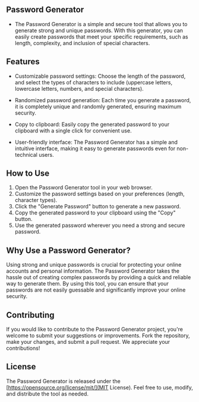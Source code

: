 ## Password Generator
* The Password Generator is a simple and secure tool that allows you to generate strong and unique passwords. With this generator, you can easily create passwords that meet your specific requirements, such as length, complexity, and inclusion of special characters.

## Features

* Customizable password settings: Choose the length of the password, and select the types of characters to include (uppercase letters, lowercase letters, numbers, and special characters).

* Randomized password generation: Each time you generate a password, it is completely unique and randomly generated, ensuring maximum security.

* Copy to clipboard: Easily copy the generated password to your clipboard with a single click for convenient use.

* User-friendly interface: The Password Generator has a simple and intuitive interface, making it easy to generate passwords even for non-technical users.

## How to Use

1. Open the Password Generator tool in your web browser.
2. Customize the password settings based on your preferences (length, character types).
3. Click the "Generate Password" button to generate a new password.
4. Copy the generated password to your clipboard using the "Copy" button.
5. Use the generated password wherever you need a strong and secure password.
## Why Use a Password Generator?

 Using strong and unique passwords is crucial for protecting your online accounts and personal information. The Password Generator takes the hassle out of creating complex passwords by providing a quick and reliable way to generate them. By using this tool, you can ensure that your passwords are not easily guessable and significantly improve your online security.

## Contributing
If you would like to contribute to the Password Generator project, you're welcome to submit your suggestions or improvements. Fork the repository, make your changes, and submit a pull request. We appreciate your contributions!

## License
The Password Generator is released under the [https://opensource.org/license/mit/](MIT License). Feel free to use, modify, and distribute the tool as needed.